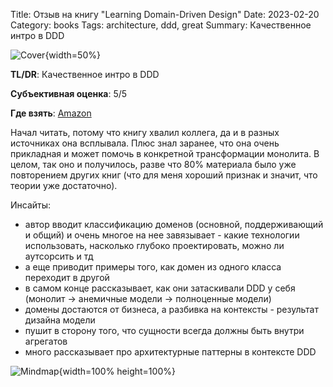 Title: Отзыв на книгу "Learning Domain-Driven Design"
Date: 2023-02-20
Category: books
Tags: architecture, ddd, great
Summary: Качественное интро в DDD

![Cover]({static}cover.jpg){width=50%}

**TL/DR**: Качественное интро в DDD

**Субъективная оценка**: 5/5

**Где взять**: [Amazon](https://www.amazon.com/Learning-Domain-Driven-Design-Aligning-Architecture/dp/1098100131)

Начал читать, потому что книгу хвалил коллега, да и в разных источниках она всплывала. Плюс знал заранее, что она очень прикладная и может помочь в конкретной трансформации монолита. В целом, так оно и получилось, разве что 80% материала было уже повторением других книг (что для меня хороший признак и значит, что теории уже достаточно).

Инсайты:

- автор вводит классификацию доменов (основной, поддерживающий и общий) и очень многое на нее завязывает - какие технологии использовать, насколько глубоко проектировать, можно ли аутсорсить и тд
- а еще приводит примеры того, как домен из одного класса переходит в другой
- в самом конце рассказывает, как они затаскивали DDD у себя (монолит -> анемичные модели -> полноценные модели)
- домены достаются от бизнеса, а разбивка на контексты - результат дизайна модели
- пушит в сторону того, что сущности всегда должны быть внутри агрегатов
- много рассказывает про архитектурные паттерны в контексте DDD

![Mindmap]({static}mindmap.png){width=100% height=100%}
